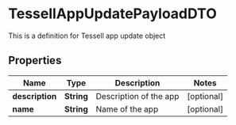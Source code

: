 

# TessellAppUpdatePayloadDTO

This is a definition for Tessell app update object

## Properties

Name | Type | Description | Notes
------------ | ------------- | ------------- | -------------
**description** | **String** | Description of the app |  [optional]
**name** | **String** | Name of the app |  [optional]



